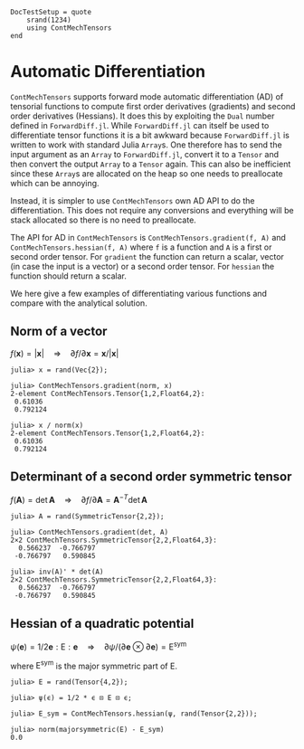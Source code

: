 ```@meta
DocTestSetup = quote
    srand(1234)
    using ContMechTensors
end
```

# Automatic Differentiation

`ContMechTensors` supports forward mode automatic differentiation (AD) of tensorial functions to compute first order derivatives (gradients) and second order derivatives (Hessians).
It does this by exploiting the `Dual` number defined in `ForwardDiff.jl`.
While `ForwardDiff.jl` can itself be used to differentiate tensor functions it is a bit awkward because `ForwardDiff.jl` is written to work with standard Julia `Array`s. One therefore has to send the input argument as an `Array` to `ForwardDiff.jl`, convert it to a `Tensor` and then convert the output `Array` to a `Tensor` again. This can also be inefficient since these `Array`s are allocated on the heap so one needs to preallocate which can be annoying.

Instead, it is simpler to use `ContMechTensors` own AD API to do the differentiation. This does not require any conversions and everything will be stack allocated so there is no need to preallocate.

The API for AD in `ContMechTensors` is `ContMechTensors.gradient(f, A)` and `ContMechTensors.hessian(f, A)` where `f` is a function and `A` is a first or second order tensor. For `gradient` the function can return a scalar, vector (in case the input is a vector) or a second order tensor. For `hessian` the function should return a scalar.

We here give a few examples of differentiating various functions and compare with the analytical solution.

## Norm of a vector

$f(\mathbf{x}) = |\mathbf{x}| \quad \Rightarrow \quad \partial f / \partial \mathbf{x} = \mathbf{x} / |\mathbf{x}|$

```jldoctest
julia> x = rand(Vec{2});

julia> ContMechTensors.gradient(norm, x)
2-element ContMechTensors.Tensor{1,2,Float64,2}:
 0.61036
 0.792124

julia> x / norm(x)
2-element ContMechTensors.Tensor{1,2,Float64,2}:
 0.61036
 0.792124
```

## Determinant of a second order symmetric tensor

$f(\mathbf{A}) = \det \mathbf{A} \quad \Rightarrow \quad \partial f / \partial \mathbf{A} = \mathbf{A}^{-T} \det \mathbf{A}$

```jldoctest
julia> A = rand(SymmetricTensor{2,2});

julia> ContMechTensors.gradient(det, A)
2×2 ContMechTensors.SymmetricTensor{2,2,Float64,3}:
  0.566237  -0.766797
 -0.766797   0.590845

julia> inv(A)' * det(A)
2×2 ContMechTensors.SymmetricTensor{2,2,Float64,3}:
  0.566237  -0.766797
 -0.766797   0.590845
```

## Hessian of a quadratic potential

$\psi(\mathbf{e}) = 1/2 \mathbf{e} : \mathsf{E} : \mathbf{e} \quad \Rightarrow \quad \partial \psi / (\partial \mathbf{e} \otimes \partial \mathbf{e}) = \mathsf{E}^\text{sym}$

where $\mathsf{E}^\text{sym}$ is the major symmetric part of $\mathsf{E}$.

```jldoctest
julia> E = rand(Tensor{4,2});

julia> ψ(ϵ) = 1/2 * ϵ ⊡ E ⊡ ϵ;

julia> E_sym = ContMechTensors.hessian(ψ, rand(Tensor{2,2}));

julia> norm(majorsymmetric(E) - E_sym)
0.0
```
